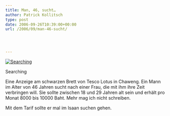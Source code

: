 ```yaml
---
title: Man, 46, sucht…
author: Patrick Kollitsch
type: post
date: 2006-09-26T10:39:00+00:00
url: /2006/09/man-46-sucht/




---
```

<div class="flickr">
  <a href="http://www.flickr.com/photos/schreibblogade/253344142/" title="Searching"><img src="//static.flickr.com/113/253344142_5dc3e235a3.jpg" alt="Searching" /></a></p> 
  
  <p>
    Searching
  </p>
</div>

Eine Anzeige am schwarzen Brett von Tesco Lotus in Chaweng. Ein Mann im Alter von 46 Jahren sucht nach einer Frau, die mit ihm ihre Zeit verbringen will. Sie sollte zwischen 18 und 29 Jahren alt sein und erhält pro Monat 8000 bis 10000 Baht. Mehr mag ich nicht schreiben.

Mit dem Tarif sollte er mal im Isaan suchen gehen.
